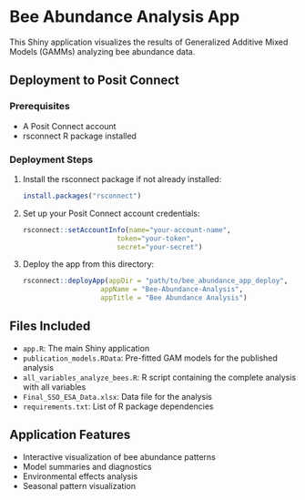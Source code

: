 # Bee Abundance Analysis App

This Shiny application visualizes the results of Generalized Additive Mixed Models (GAMMs) analyzing bee abundance data.

## Deployment to Posit Connect

### Prerequisites
- A Posit Connect account
- rsconnect R package installed

### Deployment Steps

1. Install the rsconnect package if not already installed:
   ```r
   install.packages("rsconnect")
   ```

2. Set up your Posit Connect account credentials:
   ```r
   rsconnect::setAccountInfo(name="your-account-name",
                          token="your-token",
                          secret="your-secret")
   ```

3. Deploy the app from this directory:
   ```r
   rsconnect::deployApp(appDir = "path/to/bee_abundance_app_deploy",
                      appName = "Bee-Abundance-Analysis",
                      appTitle = "Bee Abundance Analysis")
   ```

## Files Included
- `app.R`: The main Shiny application
- `publication_models.RData`: Pre-fitted GAM models for the published analysis
- `all_variables_analyze_bees.R`: R script containing the complete analysis with all variables
- `Final_SSO_ESA_Data.xlsx`: Data file for the analysis
- `requirements.txt`: List of R package dependencies

## Application Features
- Interactive visualization of bee abundance patterns
- Model summaries and diagnostics
- Environmental effects analysis
- Seasonal pattern visualization
